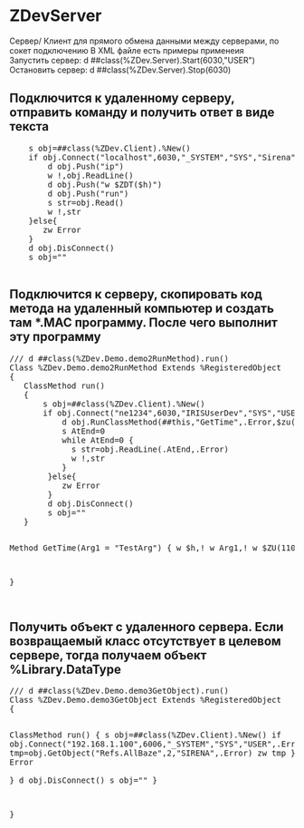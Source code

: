 # ZDevServer
Сервер/ Клиент для прямого обмена данными между серверами, по сокет подключению
В XML файле есть примеры применеия
<br>Запустить сервер:    d ##class(%ZDev.Server).Start(6030,"USER")
<br>Остановить сервер:   d ##class(%ZDev.Server).Stop(6030)

<h2> Подключится к удаленному серверу, отправить команду и получить ответ в виде текста</h2>
<pre>
    s obj=##class(%ZDev.Client).%New()
    if obj.Connect("localhost",6030,"_SYSTEM","SYS","Sirena",.Error)=1 { 
        d obj.Push("ip")
        w !,obj.ReadLine()
        d obj.Push("w $ZDT($h)")
        d obj.Push("run")
        s str=obj.Read()
        w !,str
    }else{ 
       zw Error	
    }
    d obj.DisConnect()
    s obj=""
  </pre>
  
<h2>Подключится к серверу, скопировать код метода на удаленный компьютер и создать там *.MAC программу. После чего выполнит эту программу</h2>
<pre>
/// d ##class(%ZDev.Demo.demo2RunMethod).run()
Class %ZDev.Demo.demo2RunMethod Extends %RegisteredObject
{
   ClassMethod run()
   {
       s obj=##class(%ZDev.Client).%New()
       if obj.Connect("ne1234",6030,"IRISUserDev","SYS","USER",.Error)=1 {
           d obj.RunClassMethod(##this,"GetTime",.Error,$zu(5) ) 
           s AtEnd=0
           while AtEnd=0 {
             s str=obj.ReadLine(.AtEnd,.Error)
             w !,str
           }
        }else{
           zw Error     
        }
        d obj.DisConnect()
        s obj="" 
   }

   Method GetTime(Arg1 = "TestArg") 
   {
      w $h,!
      w Arg1,!
      w $ZU(110),!
   }

}

</pre>


<h2>Получить объект с удаленного сервера. Если возвращаемый класс отсутствует в целевом сервере, тогда получаем объект %Library.DataType</h2>
<pre>
/// d ##class(%ZDev.Demo.demo3GetObject).run()
Class %ZDev.Demo.demo3GetObject Extends %RegisteredObject
{

ClassMethod run()
{
        s obj=##class(%ZDev.Client).%New()
        if obj.Connect("192.168.1.100",6006,"_SYSTEM","SYS","USER",.Error)=1 {
           s tmp=obj.GetObject("Refs.AllBaze",2,"SIRENA",.Error)
           zw tmp
        }else{
            zw Error     
        }
        d obj.DisConnect()
        s obj=""
}

}
</pre>
